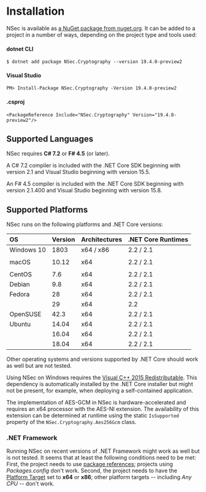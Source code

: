 # Installation

NSec is available as
[a NuGet package from nuget.org](https://www.nuget.org/packages/NSec.Cryptography/19.4.0-preview2).
It can be added to a project in a number of ways, depending on the project type
and tools used:


#### dotnet CLI

    $ dotnet add package NSec.Cryptography --version 19.4.0-preview2

#### Visual Studio

    PM> Install-Package NSec.Cryptography -Version 19.4.0-preview2

#### .csproj

    <PackageReference Include="NSec.Cryptography" Version="19.4.0-preview2"/>


## Supported Languages

NSec requires **C# 7.2** or **F# 4.5** (or later).

A C# 7.2 compiler is included with the .NET Core SDK beginning with version 2.1
and Visual Studio beginning with version 15.5.

An F# 4.5 compiler is included with the .NET Core SDK beginning with version
2.1.400 and Visual Studio beginning with version 15.8.


## Supported Platforms

NSec runs on the following platforms and .NET Core versions:

| OS            | Version  | Architectures | .NET Core Runtimes |
|:------------- |:-------- |:------------- |:-------------------|
| Windows 10    | 1803     | x64 / x86     | 2.2 / 2.1          |
|               |          |               |                    |
| macOS         | 10.12    | x64           | 2.2 / 2.1          |
|               |          |               |                    |
| CentOS        | 7.6      | x64           | 2.2 / 2.1          |
| Debian        | 9.8      | x64           | 2.2 / 2.1          |
| Fedora        | 28       | x64           | 2.2 / 2.1          |
|               | 29       | x64           | 2.2                |
| OpenSUSE      | 42.3     | x64           | 2.2 / 2.1          |
| Ubuntu        | 14.04    | x64           | 2.2 / 2.1          |
|               | 16.04    | x64           | 2.2 / 2.1          |
|               | 18.04    | x64           | 2.2 / 2.1          |

Other operating systems and versions supported by .NET Core should work as well
but are not tested.

Using NSec on Windows requires the
[Visual C++ 2015 Redistributable](https://www.microsoft.com/en-us/download/details.aspx?id=53587).
This dependency is automatically installed by the .NET Core installer but might
not be present, for example, when deploying a self-contained application.

The implementation of AES-GCM in NSec is hardware-accelerated and requires an
x64 processor with the AES-NI extension. The availability of this extension can
be determined at runtime using the static `IsSupported` property of the
`NSec.Cryptography.Aes256Gcm` class.


### .NET Framework

Running NSec on recent versions of .NET Framework might work as well but is not
tested. It seems that at least the following conditions need to be met:
First, the project needs to use
[*<PackageReference>* package references](https://blog.nuget.org/20170316/NuGet-now-fully-integrated-into-MSBuild.html#what-about-other-project-types-that-are-not-net-core);
projects using *Packages.config* don't work.
Second, the project needs to have the
[Platform Target](https://docs.microsoft.com/en-us/visualstudio/ide/reference/build-page-project-designer-csharp?view=vs-2017#configuration-and-platform)
set to **x64** or **x86**; other platform targets -- including *Any CPU* --
don't work.
